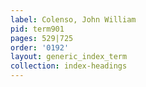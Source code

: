 ```yaml
---
label: Colenso, John William
pid: term901
pages: 529|725
order: '0192'
layout: generic_index_term
collection: index-headings
---
```

